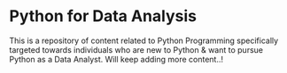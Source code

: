 # Python for Data Analysis
This is a repository of content related to Python Programming specifically targeted towards individuals who are new to Python & want to pursue Python as a Data Analyst.
Will keep adding more content..!
